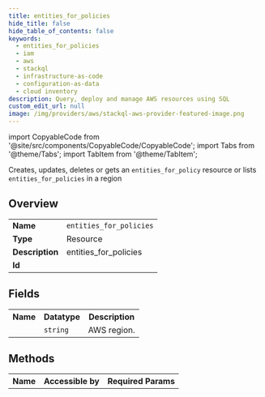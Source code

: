 ```yaml
---
title: entities_for_policies
hide_title: false
hide_table_of_contents: false
keywords:
  - entities_for_policies
  - iam
  - aws
  - stackql
  - infrastructure-as-code
  - configuration-as-data
  - cloud inventory
description: Query, deploy and manage AWS resources using SQL
custom_edit_url: null
image: /img/providers/aws/stackql-aws-provider-featured-image.png
---
```


import CopyableCode from '@site/src/components/CopyableCode/CopyableCode';
import Tabs from '@theme/Tabs';
import TabItem from '@theme/TabItem';

Creates, updates, deletes or gets an <code>entities_for_policy</code> resource or lists <code>entities_for_policies</code> in a region

## Overview
<table><tbody>
<tr><td><b>Name</b></td><td><code>entities_for_policies</code></td></tr>
<tr><td><b>Type</b></td><td>Resource</td></tr>
<tr><td><b>Description</b></td><td>entities_for_policies</td></tr>
<tr><td><b>Id</b></td><td><CopyableCode code="aws.iam.entities_for_policies" /></td></tr>
</tbody></table>

## Fields
<table><tbody><tr><th>Name</th><th>Datatype</th><th>Description</th></tr><tr><td><CopyableCode code="region" /></td><td><code>string</code></td><td>AWS region.</td></tr>
</tbody></table>

## Methods

<table><tbody>
  <tr>
    <th>Name</th>
    <th>Accessible by</th>
    <th>Required Params</th>
  </tr>
</tbody></table>






